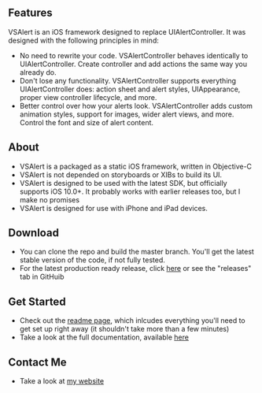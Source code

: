 ## Features

VSAlert is an iOS framework designed to replace UIAlertController. It was designed with the following principles in mind:

* No need to rewrite your code. VSAlertController behaves identically to UIAlertController. Create controller and add actions the same way you already do.
* Don't lose any functionality. VSAlertController supports everything UIAlertController does: action sheet and alert styles, UIAppearance, proper view controller lifecycle, and more.
* Better control over how your alerts look. VSAlertController adds custom animation styles, support for images, wider alert views, and more. Control the font and size of alert content.

## About
* VSAlert is a packaged as a static iOS framework, written in Objective-C
* VSAlert is not depended on storyboards or XIBs to build its UI.
* VSAlert is designed to be used with the latest SDK, but officially supports iOS 10.0+. It probably works with earlier releases too, but I make no promises
* VSAlert is designed for use with iPhone and iPad devices.

## Download
* You can clone the repo and build the master branch. You'll get the latest stable version of the code, if not fully tested.
* For the latest production ready release, click [here](https://github.com/vsanthanam/VSAlert/releases/latest) or see the "releases" tab in GitHuib

## Get Started
* Check out the [readme page](https://vsanthanam.github.io/VSAlert/README.md), which inlcudes everything you'll need to get set up right away (it shouldn't take more than a few minutes)
* Take a look at the full documentation, available [here](https://vsanthanam.github.io/VSAlert/Documentation/)

## Contact Me
* Take a look at [my website](https://www,vsanthanam.)
